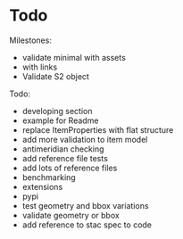 # Todo

Milestones:

- validate minimal with assets
- with links
- Validate S2 object

Todo:

- developing section
- example for Readme
- replace ItemProperties with flat structure
- add more validation to item model
- antimeridian checking
- add reference file tests
- add lots of reference files
- benchmarking
- extensions
- pypi
- test geometry and bbox variations
- validate geometry or bbox
- add reference to stac spec to code
